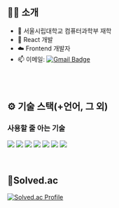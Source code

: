 ## 🧑‍💻 소개
- 🏫 서울시립대학교 컴퓨터과학부 재학
- 🌱 React 개발
- ☁️ Frontend 개발자
- 📫 이메일: [![Gmail Badge](https://img.shields.io/badge/lsj001018-d14836?style=flat-square&logo=Gmail&logoColor=white&link=mailto:lsj001018@gmail.com)](mailto:lsj001018@gmail.com)

</br></br>
## ⚙️ 기술 스택(+언어, 그 외)
### 사용할 줄 아는 기술
<img src="https://img.shields.io/badge/React-61DAFB?style=for-the-badge&logo=react&logoColor=black">  <img src="https://img.shields.io/badge/React_Native-61DAFB?style=for-the-badge&logo=react&logoColor=black">  <img src="https://img.shields.io/badge/TypeScript-3178C6?style=for-the-badge&logo=typescript&logoColor=white">  <img src="https://img.shields.io/badge/JavaScript-F7DF1E?style=for-the-badge&logo=javascript&logoColor=black">  <img src="https://img.shields.io/badge/C++-00599C?style=for-the-badge&logo=cplusplus&logoColor=white">  <img src="https://img.shields.io/badge/Jira-0052CC?style=for-the-badge&logo=Jira&logoColor=white">  <img src="https://img.shields.io/badge/Git-F05032?style=for-the-badge&logo=Git&logoColor=white">

</br>

## 🥇Solved.ac
[![Solved.ac Profile](http://mazassumnida.wtf/api/generate_badge?boj=lsj991018)](https://solved.ac/lsj991018)<br/>
